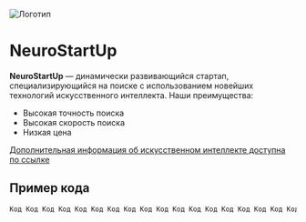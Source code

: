 ![Логотип](https://camo.githubusercontent.com/ace14ee894d150192a7b05b12410738aa65528da742bbce69315a5f441320ea7/68747470733a2f2f692e696d6775722e636f6d2f495a4f525769492e706e67)
# NeuroStartUp 
**NeuroStartUp** — динамически развивающийся стартап, специализирующийся на поиске с использованием новейших технологий искусственного интеллекта. Наши преимущества:
* Высокая точность поиска
* Высокая скорость поиска
* Низкая цена

[Дополнительная информация об искусственном интеллекте доступна по ссылке](https://ru.wikipedia.org/wiki/Искусственный_интеллект)

## Пример кода
```html
Код Код Код Код Код Код Код Код Код Код Код Код Код Код Код Код Код Код Код Код Код Код Код Код Код Код Код Код Код Код
```
